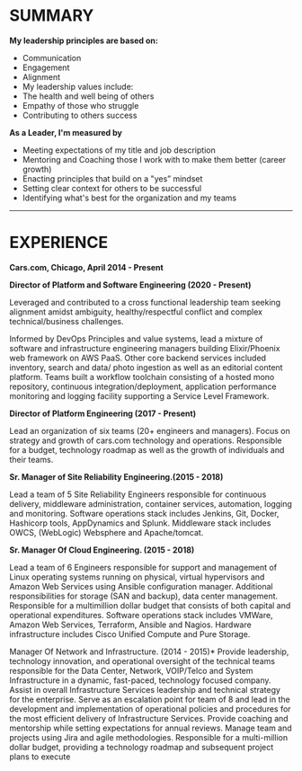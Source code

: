   # SUMMARY   
	
  **My leadership principles are based on:**
  * Communication
  * Engagement
  * Alignment
  * My leadership values include:
  * The health and well being of others
  * Empathy of those who struggle
  * Contributing to others success

  **As a Leader, I'm measured by**
  * Meeting expectations of my title and job description
  * Mentoring and Coaching those I work with to make them better (career growth)
  * Enacting principles that build on a "yes” mindset
  * Setting clear context for others to be successful
  * Identifying what's best for the organization and my teams
  __________________________________________________________________________________________________________________________ 
  # EXPERIENCE
  **Cars.com, Chicago, April 2014 - Present**
  
  **Director of Platform and Software Engineering (2020 - Present)**
  
  Leveraged and contributed to a cross functional leadership team seeking alignment amidst ambiguity, healthy/respectful conflict and complex technical/business challenges.  

  Informed by DevOps Principles and value systems, lead a mixture of software and infrastructure engineering managers building Elixir/Phoenix web framework on AWS PaaS. Other core backend services included inventory, search and data/ photo ingestion as well as an editorial content platform. Teams built a workflow toolchain consisting of a hosted mono repository, continuous integration/deployment, application performance monitoring and logging facility supporting a Service Level Framework. 
 
  **Director of Platform Engineering (2017 - Present)**
 
  Lead an organization of six teams (20+ engineers and managers). Focus on strategy and growth of cars.com technology and operations. Responsible for a budget, technology roadmap as well as the growth of individuals and their teams.

  **Sr. Manager of Site Reliability Engineering.(2015 - 2018)**

  Lead a team of 5 Site Reliability Engineers responsible for continuous delivery, middleware administration, container services, automation, logging and monitoring. Software operations stack includes Jenkins, Git,  Docker, Hashicorp tools, AppDynamics and Splunk. Middleware stack includes OWCS, (WebLogic) Websphere and Apache/tomcat.

  **Sr. Manager Of Cloud Engineering. (2015 - 2018)**
 
  Lead a team of 6 Engineers responsible for support and management of Linux operating systems running on physical, virtual hypervisors and Amazon Web Services using Ansible configuration manager. Additional responsibilities for storage (SAN and backup), data center management. Responsible for a multimillion dollar budget that consists of both capital and operational expenditures. Software operations stack includes VMWare, Amazon Web Services, Terraform, Ansible and Nagios. Hardware infrastructure includes Cisco Unified Compute and Pure Storage. 

  Manager Of Network and Infrastructure. (2014 - 2015)*
  Provide leadership, technology innovation, and operational oversight of the technical teams responsible for the Data Center, Network, VOIP/Telco and System Infrastructure in a dynamic, fast-paced, technology focused company. Assist in overall Infrastructure Services leadership and technical strategy for the enterprise. Serve as an escalation point for team of 8 and lead in the development and implementation of operational policies and procedures for the most efficient delivery of Infrastructure Services. Provide coaching and mentorship while setting expectations for annual reviews. Manage team and projects using Jira and agile methodologies. Responsible for a multi-million dollar budget, providing a technology roadmap and subsequent project plans to execute 

